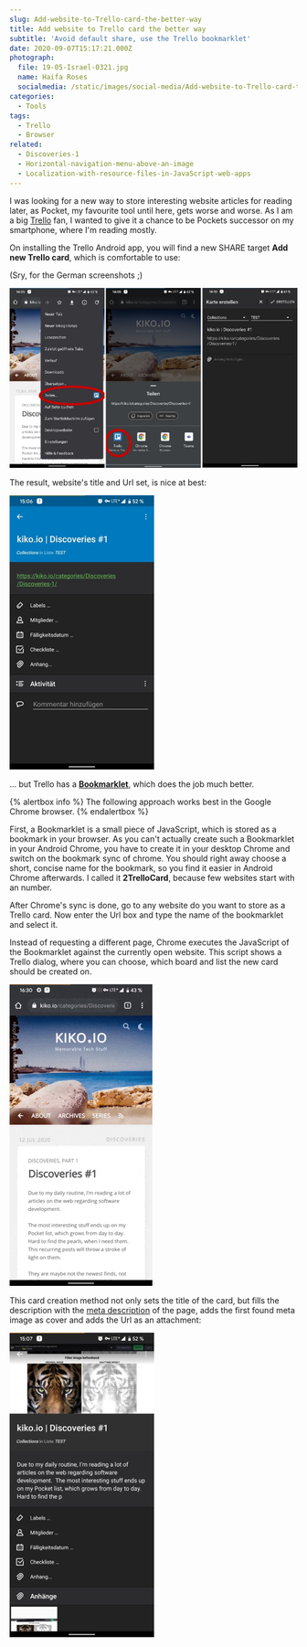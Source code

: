```yaml
---
slug: Add-website-to-Trello-card-the-better-way
title: Add website to Trello card the better way
subtitle: 'Avoid default share, use the Trello bookmarklet'
date: 2020-09-07T15:17:21.000Z
photograph:
  file: 19-05-Israel-0321.jpg
  name: Haifa Roses
  socialmedia: /static/images/social-media/Add-website-to-Trello-card-the-better-way.jpg
categories:
  - Tools
tags:
  - Trello
  - Browser
related:
  - Discoveries-1
  - Horizontal-navigation-menu-above-an-image
  - Localization-with-resource-files-in-JavaScript-web-apps
---
```


I was looking for a new way to store interesting website articles for reading later, as Pocket, my favourite tool until here, gets worse and worse. As I am a big [Trello](https://trello.com) fan, I wanted to give it a chance to be Pockets successor on my smartphone, where I'm reading mostly.

On installing the Trello Android app, you will find a new SHARE target **Add new Trello card**, which is comfortable to use:

(Sry, for the German screenshots ;)

![Android's default share with New Trello Card](Add-website-to-Trello-card-the-better-way/android-share-website.png)

The result, website's title and Url set, is nice at best:

![Trello card via Android Share](Add-website-to-Trello-card-the-better-way/card-via-share.png)

... but Trello has a **[Bookmarklet](https://trello.com/add-card)**, which does the job much better.

<!-- more -->

{% alertbox info %}
The following approach works best in the Google Chrome browser.
{% endalertbox %}

First, a Bookmarklet is a small piece of JavaScript, which is stored as a bookmark in your browser. As you can't actually create such a Bookmarklet in your Android Chrome, you have to create it in your desktop Chrome and switch on the bookmark sync of chrome. You should right away choose a short, concise name for the bookmark, so you find it easier in Android Chrome afterwards. I called it **2TrelloCard**, because few websites start with an number.

After Chrome's sync is done, go to any website do you want to store as a Trello card. Now enter the Url box and type the name of the bookmarklet and select it.

Instead of requesting a different page, Chrome executes the JavaScript of the Bookmarklet against the currently open website. This script shows a Trello dialog, where you can choose, which board and list the new card should be created on.

![Open Bookmarklet on Website in Android Chrome](Add-website-to-Trello-card-the-better-way/open-bookmarklet.gif)

This card creation method not only sets the title of the card, but fills the description with the [meta description](https://en.wikipedia.org/wiki/Meta_element) of the page, adds the first found meta image as cover and adds the Url as an attachment:

![Trello card via Bookmarklet](Add-website-to-Trello-card-the-better-way/card-via-bookmarklet.png)
